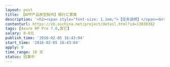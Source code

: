 ```yaml
---                
layout: post       
title: 【APP产品原型制作】银行汇票类           
description: '<h2><span style="font-size: 1.1em;">【任务说明】</span><br></h2><p>&nbsp; &nbsp; &nbsp;根据我方提供的需求规格说明书</p><p>&nbsp; &nbsp; &nbsp;制作银行承兑汇票交易类APP产品原型</p><h2><span style="color: rgb(0, 0, 0); font-size: 1.1em;">【业务需求】</span></h2><p><span style="color: rgb(0, 0, 0); font-size: 1.1em;">&nbsp; &nbsp; &nbsp; 1、票据交易（定价交易，竞标交易）</span></p><p><span style="color: rgb(0, 0, 0); font-size: 1.1em;">&nbsp; &nbsp; &nbsp; 2、票据理财<span style="font-size: 15.4px;">（贴现，理财）</span></span></p><p><span style="color: rgb(0, 0, 0); font-size: 1.1em;"><span style="font-size: 15.4px;">&nbsp; &nbsp; &nbsp; 具体细节，在您报名后，会有专人与您沟通，需求文档也会发给您，如没与您沟通，表示不太合适</span></span></p><h2><span style="color: rgb(0, 0, 0); font-size: 1.1em;">【人员要求】</span><br></h2><p>&nbsp; &nbsp; &nbsp; &nbsp;1、2年以上Axure使用经验</p><p>&nbsp; &nbsp; &nbsp; &nbsp;2、有丰富的移动端原型设计经验</p><p>&nbsp; &nbsp; &nbsp; &nbsp;3、对理财类，交易类产品有较深入理解</p><p>&nbsp; &nbsp; &nbsp; &nbsp;4、能周期性驻场，地点为广州</p><h2>【交付要求】</h2><p>&nbsp; &nbsp; &nbsp; &nbsp;1、完整<span style="color: rgb(51, 51, 51); font-size: 14px;">Axure .rp文件</span></p><p><span style="color: rgb(51, 51, 51); font-size: 14px;">&nbsp; &nbsp; &nbsp; &nbsp;2、能准确的表达我方的业务</span></p><h2>【支付方式】</h2><p>&nbsp; &nbsp; &nbsp; &nbsp; 有意者请竞价，具体细节待商议，完成后一次性支付</p><p><br></p><p><br></p><h2><br></h2>'     
contenturl: https://zb.oschina.net/project/detail.html?id=13030382      
tags: [Axure RP Pro 7.0,其它]            
salary: 0-0元          
publish_time: '2016-02-05 16:43:04'         
start_time: '2016-02-05 16:43:04'           
apply: 0                   
time_range: 10 天              
status: 招募中                  
---                 
```

